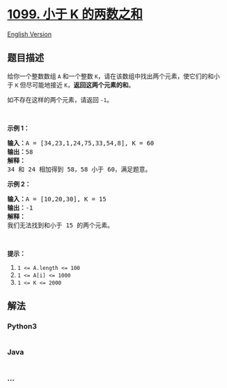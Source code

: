 # [1099. 小于 K 的两数之和](https://leetcode-cn.com/problems/two-sum-less-than-k)

[English Version](/solution/1000-1099/1099.Two%20Sum%20Less%20Than%20K/README_EN.md)

## 题目描述
<!-- 这里写题目描述 -->
<p>给你一个整数数组 <code>A</code> 和一个整数 <code>K</code>，请在该数组中找出两个元素，使它们的和小于 <code>K</code> 但尽可能地接近 <code>K</code>，<strong>返回这两个元素的和</strong>。</p>

<p>如不存在这样的两个元素，请返回 <code>-1</code>。</p>

<p> </p>

<p><strong>示例 1：</strong></p>

<pre><strong>输入：</strong>A = [34,23,1,24,75,33,54,8], K = 60
<strong>输出：</strong>58
<strong>解释：</strong>
34 和 24 相加得到 58，58 小于 60，满足题意。
</pre>

<p><strong>示例 2：</strong></p>

<pre><strong>输入：</strong>A = [10,20,30], K = 15
<strong>输出：</strong>-1
<strong>解释：</strong>
我们无法找到和小于 15 的两个元素。</pre>

<p> </p>

<p><strong>提示：</strong></p>

<ol>
	<li><code>1 <= A.length <= 100</code></li>
	<li><code>1 <= A[i] <= 1000</code></li>
	<li><code>1 <= K <= 2000</code></li>
</ol>



## 解法
<!-- 这里可写通用的实现逻辑 -->


<!-- tabs:start -->

### **Python3**
<!-- 这里可写当前语言的特殊实现逻辑 -->

```python

```

### **Java**
<!-- 这里可写当前语言的特殊实现逻辑 -->

```java

```

### **...**
```

```

<!-- tabs:end -->